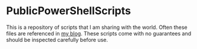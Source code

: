 # PublicPowerShellScripts
This is a repository of scripts that I am sharing with the world. Often these files are referenced in [my blog][1].
These scripts come with no guarantees and should be inspected carefully before use.


[1]: https://www.readandexecute.com/posts
